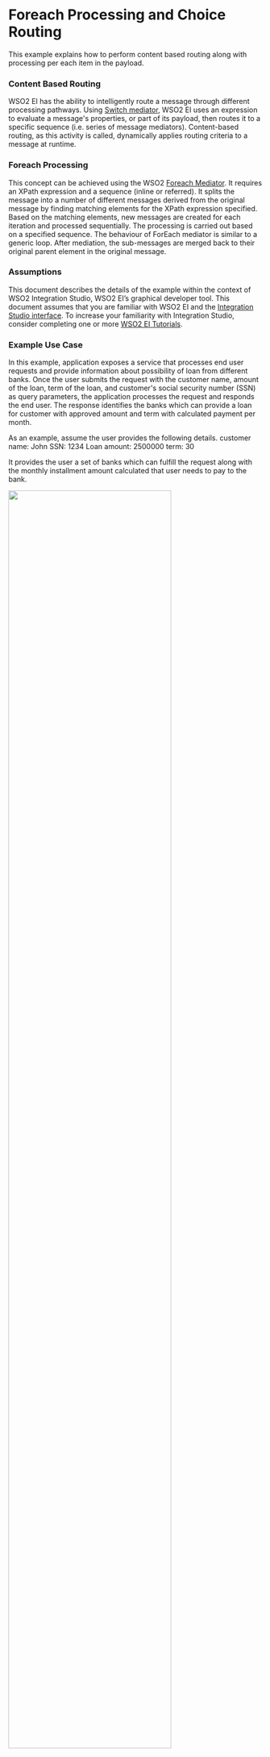 # Foreach Processing and Choice Routing #

This example explains how to perform content based routing along with processing per each item in the payload. 

### Content Based Routing ###
WSO2 EI has the ability to intelligently route a message through different processing pathways. Using [Switch mediator](https://ei.docs.wso2.com/en/latest/micro-integrator/references/mediators/switch-Mediator/), WSO2 EI uses an expression to evaluate a message's properties, or part of its payload, then routes it to a specific sequence (i.e. series of message mediators). Content-based routing, as this activity is called, dynamically applies routing criteria to a message at runtime.

### Foreach Processing ###
This concept can be achieved using the WSO2 [Foreach Mediator](https://ei.docs.wso2.com/en/latest/micro-integrator/references/mediators/forEach-Mediator/). It requires an XPath expression and a sequence (inline or referred). It splits the message into a number of different messages derived from the original message by finding matching elements for the XPath expression specified. Based on the matching elements, new messages are created for each iteration and processed sequentially. The processing is carried out based on a specified sequence. The behaviour of ForEach mediator is similar to a generic loop. After mediation, the sub-messages are merged back to their original parent element in the original message.

### Assumptions ###

This document describes the details of the example within the context of WSO2 Integration Studio, WSO2 EI’s graphical developer tool. This document assumes that you are familiar with WSO2 EI and the [Integration Studio interface](https://ei.docs.wso2.com/en/latest/micro-integrator/develop/WSO2-Integration-Studio/). To increase your familiarity with Integration Studio, consider completing one or more [WSO2 EI Tutorials](https://ei.docs.wso2.com/en/latest/micro-integrator/use-cases/integration-use-cases/).

### Example Use Case ###

In this example, application exposes a service that processes end user requests and provide information about possibility of loan from different banks. Once the user submits the request with the customer name, amount of the loan, term of the loan, and customer's social security number (SSN) as query parameters, the application processes the request and responds the end user. The response identifies the banks which can provide a loan for customer with approved amount and term with calculated payment per month.

As an example, assume the user provides the following details. 
  customer name: John
  SSN: 1234
  Loan amount: 2500000
  term: 30

It provides the user a set of banks which can fulfill the request along with the monthly installment amount calculated that user needs to pay to the bank. 

<img width="80%" src="../../../docs/assets/images/migration-mule/foreach-processing-and-choice-routing-use-case.png">

### Set Up and Run the Example ###

Follow the steps in this procedure to create and run this example in your own instance of Integration Studio. 

1. Start WSO2 Integration Studio ([Installing WSO2 Integration Studio](https://ei.docs.wso2.com/en/latest/micro-integrator/develop/installing-WSO2-Integration-Studio/)).
2. In your menu in Studio, click the **File** menu. In the File menu select the **Import...** item.
3. In the Import window select the **Existing WSO2 Projects into workspace** under **WSO2** folder.
4. Browse and select the file path to the downloaded sample of this Github project (``integration-studio-examples/migration/mule/foreach-processing-and-choice-routing``) and click **Finish**.
5. Open the **Loan.xml** under **foreach-processing-and-choice-routing/foreachProcessingandchoicerouting/src/main/synapse-config/api** 
directory. 
<img width="70%" src="../../../docs/assets/images/migration-mule/foreach-processing-and-choice-routing.png">
6. The **Loan.xml** is the graphical view of the foreach-processing-and-choice-routing example.
7. Run the sample by right click on the **foreachProcessingandchoiceroutingCompositeApplication** under the main **foreach-processing-and-choice-routing** 
project and selecting **Export Project Artifacts and Run**.
8. Open any web browser, paste the following URL in the address bar, and press Enter:
```
	 http://localhost:8290/loan/calculate?term=60&ssn=1234&name=John&amount=300000
```
**Result:** You will be provided a message as below. 
 ```
      Bank info for customer John about loan 300000 EUR in term 60 months: Bank 1: Payment 5850.0 EUR per month , Bank 2: Payment 5600.0 EUR per month , Bank 3: Payment 5600.0 EUR per month 
```
  
### How It Works
1. Calling mocked API (GET/customerprofile endpoint) with required parameters where response provides list of banks with loads.
2. Calculating the amount of the payment for providing the load from all banks which are obtained in previous step.
3. Aggregating the result from all banks to one message

## Go Further

* Learn more about [Switch Mediator](https://ei.docs.wso2.com/en/latest/micro-integrator/references/mediators/switch-Mediator/).
* Read about the [Foreach Mediator](https://ei.docs.wso2.com/en/latest/micro-integrator/references/mediators/forEach-Mediator/).
